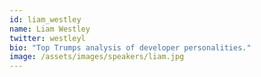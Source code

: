 ```yaml
---
id: liam_westley
name: Liam Westley
twitter: westleyl
bio: "Top Trumps analysis of developer personalities."
image: /assets/images/speakers/liam.jpg
---
```

